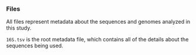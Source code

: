 ### Files ###

All files represent metadata about the sequences and genomes
analyzed in this study.

`16S.tsv` is the root metadata file, which contains all of the
details about the sequences being used.
